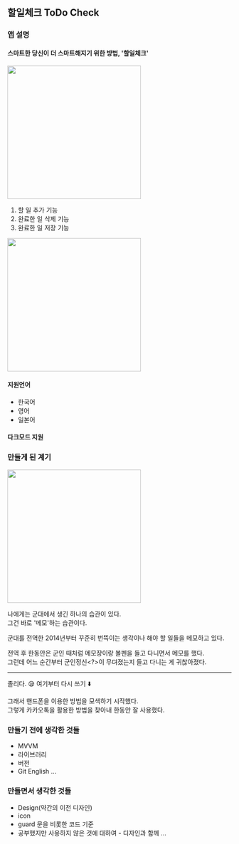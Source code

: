 ## 할일체크 ToDo Check

### 앱 설명

#### 스마트한 당신이 더 스마트해지기 위한 방법, '할일체크'

<img src = "https://user-images.githubusercontent.com/38850628/68876123-4fbbc680-0747-11ea-8164-65d4cdc8fd83.gif" width = 300/>

1. 할 일 추가 기능
2. 완료한 일 삭제 기능
3. 완료한 일 저장 기능

<img src = "https://user-images.githubusercontent.com/38850628/68876791-5bf45380-0748-11ea-8843-53e3cd04735f.JPG" width = 300/>

#### 지원언어

- 한국어
- 영어
- 일본어

#### 다크모드 지원

### 만들게 된 계기

<img src = "https://user-images.githubusercontent.com/38850628/68874538-b7244700-0744-11ea-96f2-a40942152841.PNG" width = 300/>

나에게는 군대에서 생긴 하나의 습관이 있다.  
그건 바로 '메모'하는 습관이다.

군대를 전역한 2014년부터 꾸준히 번뜩이는 생각이나 해야 할 일들을 메모하고 있다.

전역 후 한동안은 군인 때처럼 메모장이랑 볼펜을 들고 다니면서 메모를 했다.  
그런데 어느 순간부터 군인정신<?>이 무뎌졌는지 들고 다니는 게 귀찮아졌다.

---

졸리다. 😪
여기부터 다시 쓰기 ⬇️

그래서 핸드폰을 이용한 방법을 모색하기 시작했다.  
그렇게 카카오톡을 활용한 방법을 찾아내 한동안 잘 사용했다.

### 만들기 전에 생각한 것들

- MVVM
- 라이브러리
- 버전
- Git English
  ...

### 만들면서 생각한 것들

- Design(약간의 이전 디자인)
- icon
- guard 문을 비롯한 코드 기준
- 공부했지만 사용하지 않은 것에 대하여 - 디자인과 함께
  ...
